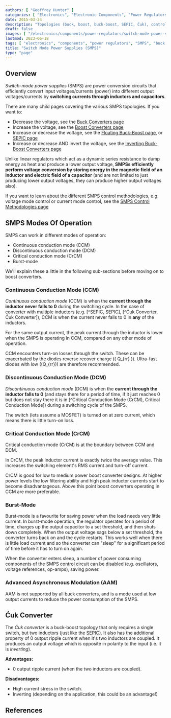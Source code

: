 ```yaml
---
authors: [ "Geoffrey Hunter" ]
categories: [ "Electronics", "Electronic Components", "Power Regulators" ]
date: 2015-03-24
description: "Topologies (buck, boost, buck-boost, SEPIC, Ćuk), control methods, component selection, equations, operation modes, schematics, examples and more info on switch-mode power supplies."
draft: false
images: [ "/electronics/components/power-regulators/switch-mode-power-supplies-smps/smps-buck-converter-simple.png" ]
lastmod: 2023-06-18
tags: [ "electronics", "components", "power regulators", "SMPS", "buck converter", "power electronics", "inductor", "capacitor", "regulation", "control methods", "constant frequency", "current-mode", "SNVA555", "PCM", "peak current mode", "CCM", "constant current mode", "SEPIC", "Cuk", "Ćuk" ]
title: "Switch Mode Power Supplies (SMPS)"
type: "page"
---
```


## Overview

_Switch-mode power supplies_ (SMPS) are power conversion circuits that efficiently convert input voltages/currents (power) into different output voltages/currents by **switching currents through inductors and capacitors**.

There are many child pages covering the various SMPS topologies. If you want to:

* Decrease the voltage, see the [Buck Converters page](buck-converters/)
* Increase the voltage, see the [Boost Converters page](boost-converters/)
* Increase or decrease the voltage, see the [Floating Buck-Boost page](floating-buck-boost-converters/), or [SEPIC page](sepics/)
* Increase or decrease AND invert the voltage, see the [Inverting Buck-Boost Converters page](inverting-buck-boost-converters/)

Unlike linear regulators which act as a dynamic series resistance to dump energy as heat and produce a lower output voltage, **SMPSs efficiently perform voltage conversion by storing energy in the magnetic field of an inductor and electric field of a capacitor** (and are not limited to just producing lower output voltages, they can produce higher output voltages also).

If you want to learn about the different SMPS control methodologies, e.g. voltage mode control or current mode control, see the [SMPS Control Methodologies page](control-methodologies/)

## SMPS Modes Of Operation

SMPS can work in different modes of operation:

* Continuous conduction mode (CCM)
* Discontinuous conduction mode (DCM)
* Critical conduction mode (CrCM)
* Burst-mode

We'll explain these a little in the following sub-sections before moving on to boost converters.

### Continuous Conduction Mode (CCM)

_Continuous conduction mode_ (CCM) is when the **current through the inductor never falls to 0** during the switching cycle. In the case of converter with multiple inductors (e.g. [^SEPIC, SEPIC], [^Ćuk Converter, Ćuk Converter]), CCM is when the current never falls to 0 in **any** of the inductors.

For the same output current, the peak current through the inductor is lower when the SMPS is operating in CCM, compared on any other mode of operation.

CCM encounters turn-on losses through the switch. These can be exacerbated by the diodes reverse recover charge (\( Q_{rr} \)). Ultra-fast diodes with low (\(Q_{rr}\)) are therefore recommended.

### Discontinuous Conduction Mode (DCM)

_Discontinuous conduction mode_ (DCM) is when the **current through the inductor falls to 0** (and stays there for a period of time, if it just reaches 0 but does not stay there it is in [^Critical Conduction Mode (CrCM), Critical Conduction Mode]) during a switching cycle of the SMPS.

The switch (lets assume a MOSFET) is turned on at zero current, which means there is little turn-on loss.

### Critical Conduction Mode (CrCM)

Critical conduction mode (CrCM) is at the boundary between CCM and DCM. 

In CrCM, the peak inductor current is exactly twice the average value. This increases the switching element's RMS current and turn-off current.

CrCM is good for low to medium power boost converter designs. At higher power levels the low filtering ability and high peak inductor currents start to become disadvantageous. Above this point boost converters operating in CCM are more preferable.

### Burst-Mode

Burst-mode is a favourite for saving power when the load needs very little current. In burst-mode operation, the regulator operates for a period of time, charges up the output capacitor to a set threshold, and then shuts down completely. When the output voltage sags below a set threshold, the converter turns back on and the cycle restarts. This works well when there is little load current and so the converter can "sleep" for a significant period of time before it has to turn on again.

When the converter enters sleep, a number of power consuming components of the SMPS control circuit can be disabled (e.g. oscillators, voltage references, op-amps), saving power.

### Advanced Asynchronous Modulation (AAM)

AAM is not supported by all buck converters, and is a mode used at low output currents to reduce the power consumption of the SMPS.

## Ćuk Converter

The _Ćuk converter_ is a buck-boost topology that only requires a single switch, but two inductors (just like the [SEPIC](#_sepic)). It also has the additional property of 0 output ripple current when it's two inductors are coupled. It produces an output voltage which is opposite in polarity to the input (i.e. it is _inverting_).

**Advantages:**

* 0 output ripple current (when the two inductors are coupled).

**Disadvantages:**

* High current stress in the switch.
* Inverting (depending on the application, this could be an advantage!)

## References

[^bib-microsemi-v-i-mode]:  Maniktala, Sanjaya (2012). _Voltage-Mode, Current-Mode (and Hysteretic Control)_. Microsemi. Retrieved 2021-08-22, from https://www.microsemi.com/document-portal/doc_view/124786-voltage-mode-current-mode-and-hysteretic-control.
[^bib-onsemi-floating-buck-boost]:  OnSemi (2011, May). _Design Note DN05002/D: Buck-Boost Converter for 3A LEDs_. Retrieved 2021-09-16, from https://www.onsemi.com/pub/Collateral/DN05002-D.PDF.